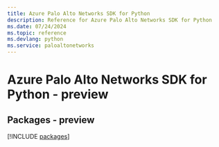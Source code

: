 ```yaml
---
title: Azure Palo Alto Networks SDK for Python
description: Reference for Azure Palo Alto Networks SDK for Python
ms.date: 07/24/2024
ms.topic: reference
ms.devlang: python
ms.service: paloaltonetworks
---
```

# Azure Palo Alto Networks SDK for Python - preview
## Packages - preview
[!INCLUDE [packages](palo-alto-networks-index.md)]